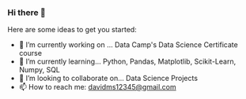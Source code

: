 ### Hi there 👋



Here are some ideas to get you started:

- 🔭 I’m currently working on ... Data Camp's Data Science Certificate course
- 🌱 I’m currently learning... Python, Pandas, Matplotlib, Scikit-Learn, Numpy, SQL
- 👯 I’m looking to collaborate on... Data Science Projects
- 📫 How to reach me: davidms12345@gmail.com


